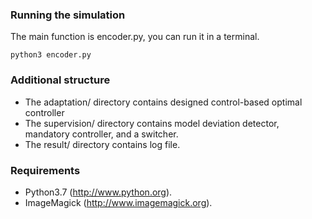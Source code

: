 ### Running the simulation
  
The main function is encoder.py, you can run it in a terminal.

	python3 encoder.py


### Additional structure
  - The adaptation/ directory contains designed control-based optimal controller
  - The supervision/ directory contains model deviation detector, mandatory controller, and a switcher.
  - The result/ directory contains log file.


### Requirements
 - Python3.7 (http://www.python.org).
 - ImageMagick (http://www.imagemagick.org).
